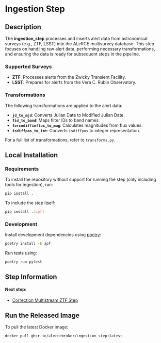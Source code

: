 # Ingestion Step

## Description

The **ingestion_step** processes and inserts alert data from astronomical surveys (e.g., ZTF, LSST) into the ALeRCE multisurvey database. This step focuses on handling raw alert data, performing necessary transformations, and ensuring the data is ready for subsequent steps in the pipeline.

### Supported Surveys

- **ZTF**: Processes alerts from the Zwicky Transient Facility.
- **LSST**: Prepares for alerts from the Vera C. Rubin Observatory.

### Transformations

The following transformations are applied to the alert data:
- **`jd_to_mjd`**: Converts Julian Date to Modified Julian Date.
- **`fid_to_band`**: Maps filter IDs to band names.
- **`forcediffimflux_to_mag`**: Calculates magnitudes from flux values.
- **`isdiffpos_to_int`**: Converts `isdiffpos` to integer representation.

For a full list of transformations, refer to `transforms.py`.

## Local Installation

### Requirements

To install the repository without support for running the step (only including tools for ingestion), run:
```bash
pip install .
```

To include the step itself:
```bash
pip install .[apf]
```

### Development

Install development dependencies using [poetry](https://python-poetry.org/):
```bash
poetry install -E apf
```

Run tests using:
```bash
poetry run pytest
```

## Step Information

#### Next step:
- [Correction Multistream ZTF Step](https://github.com/alercebroker/pipeline/tree/main/correction_multistream_ztf_step)

## Run the Released Image

To pull the latest Docker image:
```bash
docker pull ghcr.io/alercebroker/ingestion_step:latest
```
